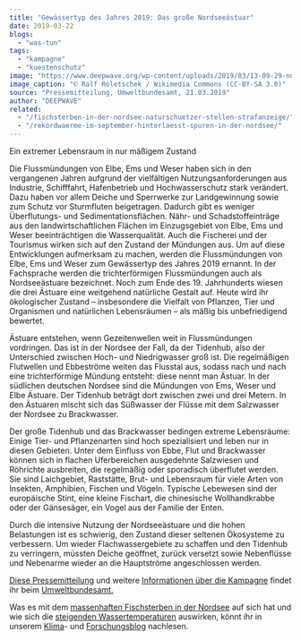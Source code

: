 ```yaml
---
title: "Gewässertyp des Jahres 2019: Das große Nordseeästuar"
date: 2019-03-22
blogs: 
  - "was-tun"
tags: 
  - "kampagne"
  - "kuestenschutz"
image: "https://www.deepwave.org/wp-content/uploads/2019/03/13-09-29-nordfriesisches-wattenmeer-RalfR-10-scaled.jpg"
image_caption: "© Ralf Roletschek / Wikimedia Commons (CC-BY-SA 3.0)"
source: "Pressemitteilung, Umweltbundesamt, 21.03.2019"
author: "DEEPWAVE"
related: 
  - "/fischsterben-in-der-nordsee-naturschuetzer-stellen-strafanzeige/"
  - "/rekordwaerme-im-september-hinterlaesst-spuren-in-der-nordsee/"
---
```


Ein extremer Lebensraum in nur mäßigem Zustand

Die Flussmündungen von Elbe, Ems und Weser haben sich in den vergangenen Jahren aufgrund der vielfältigen Nutzungsanforderungen aus Industrie, Schifffahrt, Hafenbetrieb und Hochwasserschutz stark verändert. Dazu haben vor allem Deiche und Sperrwerke zur Landgewinnung sowie zum Schutz vor Sturmfluten beigetragen. Dadurch gibt es weniger Überflutungs- und Sedimentationsflächen. Nähr- und Schadstoffeinträge aus den landwirtschaftlichen Flächen im Einzugsgebiet von Elbe, Ems und Weser beeinträchtigen die Wasserqualität. Auch die Fischerei und der Tourismus wirken sich auf den Zustand der Mündungen aus. Um auf diese Entwicklungen aufmerksam zu machen, werden die Flussmündungen von Elbe, Ems und Weser zum Gewässertyp des Jahres 2019 ernannt. In der Fachsprache werden die trichterförmigen Flussmündungen auch als Nordseeästuare bezeichnet. Noch zum Ende des 19. Jahrhunderts wiesen die drei Ästuare eine weitgehend natürliche Gestalt auf. Heute wird ihr ökologischer Zustand – insbesondere die Vielfalt von Pflanzen, Tier und Organismen und natürlichen Lebensräumen – als mäßig bis unbefriedigend bewertet.

Ästuare entstehen, wenn Gezeitenwellen weit in Flussmündungen vordringen. Das ist in der Nordsee der Fall, da der Tidenhub, also der Unterschied zwischen Hoch- und Niedrigwasser groß ist. Die regelmäßigen Flutwellen und Ebbeströme weiten das Flusstal aus, sodass nach und nach eine trichterförmige Mündung entsteht: diese nennt man Ästuar. In der südlichen deutschen Nordsee sind die Mündungen von Ems, Weser und Elbe Ästuare. Der Tidenhub beträgt dort zwischen zwei und drei Metern. In den Ästuaren mischt sich das Süßwasser der Flüsse mit dem Salzwasser der Nordsee zu Brackwasser.

Der große Tidenhub und das Brackwasser bedingen extreme Lebensräume: Einige Tier- und Pflanzenarten sind hoch spezialisiert und leben nur in diesen Gebieten. Unter dem Einfluss von Ebbe, Flut und Brackwasser können sich in flachen Uferbereichen ausgedehnte Salzwiesen und Röhrichte ausbreiten, die regelmäßig oder sporadisch überflutet werden. Sie sind Laichgebiet, Raststätte, Brut- und Lebensraum für viele Arten von Insekten, Amphibien, Fischen und Vögeln. Typische Lebewesen sind der europäische Stint, eine kleine Fischart, die chinesische Wollhandkrabbe oder der Gänsesäger, ein Vogel aus der Familie der Enten.

Durch die intensive Nutzung der Nordseeästuare und die hohen Belastungen ist es schwierig, den Zustand dieser seltenen Ökosysteme zu verbessern. Um wieder Flachwassergebiete zu schaffen und den Tidenhub zu verringern, müssten Deiche geöffnet, zurück versetzt sowie Nebenflüsse und Nebenarme wieder an die Hauptströme angeschlossen werden.

[Diese Pressemitteilung](https://www.umweltbundesamt.de/presse/pressemitteilungen/gewaessertyp-des-jahres-2019-das-grosse) und weitere [Informationen über die Kampagne](https://www.umweltbundesamt.de/themen/wasser/gewaessertyp-des-jahres/gewaessertyp-des-jahres-2019-grosses-nordseeaestuar#kurzbeschreibung) findet ihr beim [Umweltbundesamt.](https://www.umweltbundesamt.de/)

Was es mit dem [massenhaften Fischsterben in der Nordsee](https://www.deepwave.org/fischsterben-in-der-nordsee-naturschuetzer-stellen-strafanzeige/) auf sich hat und wie sich die [steigenden Wassertemperaturen](https://www.deepwave.org/rekordwaerme-im-september-hinterlaesst-spuren-in-der-nordsee/) auswirken, könnt ihr in unserem [Klima](https://www.deepwave.org/blogs/klima/)\- und [Forschungsblog](https://www.deepwave.org/blogs/forschung/) nachlesen.
